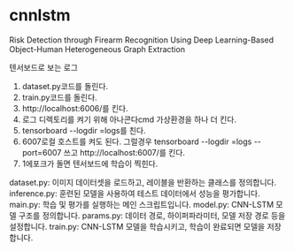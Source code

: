 # cnnlstm
Risk Detection through Firearm Recognition Using Deep Learning-Based Object-Human Heterogeneous Graph Extraction

텐서보드로 보는 로그
1. dataset.py코드를 돌린다.
2. train.py코드를 돌린다.
3. http://localhost:6006/를 킨다.
4. 로그 디렉토리를 켜기 위해 아나콘다cmd 가상환경을 하나 더 킨다.
5. tensorboard --logdir =logs를 친다.
6. 6007로컬 호스트를 켜도 된다. 그럴경우
   tensorboard --logdir =logs --port=6007
   쓰고  http://localhost:6007/를 킨다.
8. 1에포크가 돌면 텐서보드에 학습이 찍힌다.

dataset.py: 이미지 데이터셋을 로드하고, 레이블을 반환하는 클래스를 정의합니다.
inference.py: 훈련된 모델을 사용하여 테스트 데이터에서 성능을 평가합니다.
main.py: 학습 및 평가를 실행하는 메인 스크립트입니다.
model.py: CNN-LSTM 모델 구조를 정의합니다.
params.py: 데이터 경로, 하이퍼파라미터, 모델 저장 경로 등을 설정합니다.
train.py: CNN-LSTM 모델을 학습시키고, 학습이 완료되면 모델을 저장합니다.
